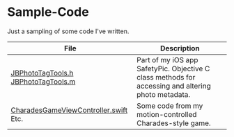 # Sample-Code
Just a sampling of some code I've written.

File | Description
---- | ----------
[JBPhotoTagTools.h](JBPhotoTagTools.h) [JBPhotoTagTools.m](JBPhotoTagTools.m) | Part of my iOS app SafetyPic. Objective C class methods for accessing and altering photo metadata.
[CharadesGameViewController.swift](CharadesGameViewController.swift) Etc. | Some code from my motion-controlled Charades-style game.
